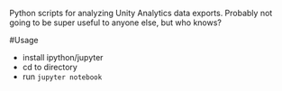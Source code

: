 Python scripts for analyzing Unity Analytics data exports. Probably not going to be super useful to anyone else, but who knows?

#Usage
* install ipython/jupyter
* cd to directory
* run `jupyter notebook`
